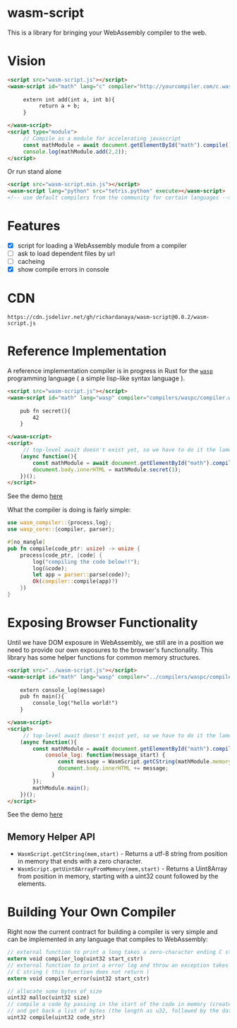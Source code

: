 # wasm-script

This is a library for bringing your WebAssembly compiler to the web.

# Vision

```html
<script src="wasm-script.js"></script>
<wasm-script id="math" lang="c" compiler="http://yourcompiler.com/c.wasm">
     
     extern int add(int a, int b){
          return a + b;
     }  

</wasm-script>
<script type="module">
     // Compile as a module for accelerating javascript
     const mathModule = await document.getElementById("math").compile();
     console.log(mathModule.add(2,2));
</script>
```

Or run stand alone

```html
<script src="wasm-script.min.js"></script>
<wasm-script lang="python" src="tetris.python" execute></wasm-script>
<!-- use default compilers from the community for certain languages -->
```

# Features

- [x] script for loading a WebAssembly module from a compiler
- [ ] ask to load dependent files by url
- [ ] cacheing
- [x] show compile errors in console

# CDN 

```
https://cdn.jsdelivr.net/gh/richardanaya/wasm-script@0.0.2/wasm-script.js
```

# Reference Implementation

A reference implementation compiler is in progress in Rust for the [`wasp`](https://github.com/wasplang/wasp) programming language ( a simple lisp-like syntax language ).

```html
<script src="wasm-script.js"></script>
<wasm-script id="math" lang="wasp" compiler="compilers/waspc/compiler.wasm">
     
    pub fn secret(){
        42
    }

</wasm-script>
<script>
     // top-level await doesn't exist yet, so we have to do it the lame way
    (async function(){
        const mathModule = await document.getElementById("math").compile();
        document.body.innerHTML = mathModule.secret(1);
    })();
</script>
```

See the demo [here](https://richardanaya.github.io/wasm-script/examples/demo.html)

What the compiler is doing is fairly simple:

```rust
use wasm_compiler::{process,log};
use wasp_core::{compiler, parser};

#[no_mangle]
pub fn compile(code_ptr: usize) -> usize {
    process(code_ptr, |code| {
        log("compiling the code below!!");
        log(&code);
        let app = parser::parse(code)?;
        Ok(compiler::compile(app)?)
    })
}
```

# Exposing Browser Functionality

Until we have DOM exposure in WebAssembly, we still are in a position we need to provide our own exposures to the browser's functionality. This library has some helper functions
for common memory structures.


```html
<script src="../wasm-script.js"></script>
<wasm-script id="math" lang="wasp" compiler="../compilers/waspc/compiler.wasm">
     
    extern console_log(message)
    pub fn main(){
        console_log("hello world!")
    }

</wasm-script>
<script>
     // top-level await doesn't exist yet, so we have to do it the lame way
    (async function(){
        const mathModule = await document.getElementById("math").compile({
            console_log: function(message_start) {
                const message = WasmScript.getCString(mathModule.memory,message_start)
                document.body.innerHTML += message;
              }
        });
        mathModule.main();
    })();
</script>
```

See the demo [here](https://richardanaya.github.io/wasm-script/examples/helloworld.html)

## Memory Helper API

* `WasmScript.getCString(mem,start)` - Returns a utf-8 string from position in memory that ends with a zero character.
* `WasmScript.getUint8ArrayFromMemory(mem,start)` - Returns a Uint8Array from position in memory, starting with a uint32 count followed by the elements.

# Building Your Own Compiler

Right now the current contract for building a compiler is very simple and can be implemented in any language that compiles to WebAssembly:

```rust
// external function to print a long takes a zero-character ending C string
extern void compiler_log(uint32 start_cstr)
// external function to print a error log and throw an exception takes a zero-character ending
// C string ( this function does not return )
extern void compiler_error(uint32 start_cstr)

// allocate some bytes of size
uint32 malloc(uint32 size)
// compile a code by passing in the start of the code in memory (created using malloc above). 
// and get back a list of bytes (the length as u32, followed by the data)
uint32 compile(uint32 code_str)
```
